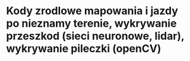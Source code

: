# Kody zrodlowe mapowania i jazdy po nieznamy terenie, wykrywanie przeszkod (sieci neuronowe, lidar), wykrywanie pileczki (openCV)
